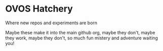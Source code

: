 # OVOS Hatchery

Where new repos and experiments are born

Maybe these make it into the main github org, maybe they don't, maybe they work, maybe they don't, so much fun mistery and adventure waiting you!
